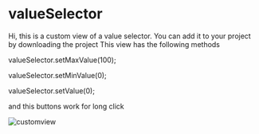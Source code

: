 # valueSelector
Hi, this is a custom view of a value selector. You can add it to your project by downloading the project
This view has the following methods

 valueSelector.setMaxValue(100);
  
valueSelector.setMinValue(0);
  
 valueSelector.setValue(0);

and this buttons work for long click


 ![customview](https://user-images.githubusercontent.com/76970164/111122570-78461180-8583-11eb-8e89-dd4fac513dd4.gif)


